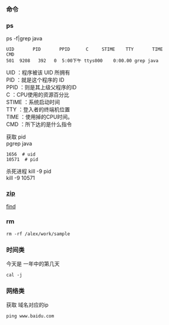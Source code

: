 ### 命令

### ps  

ps -f|grep java
```
UID       PID       PPID      C     STIME    TTY       TIME         CMD  
501  9208   392   0  5:00下午 ttys000    0:00.00 grep java
```  
UID      ：程序被该 UID 所拥有  
PID      ：就是这个程序的 ID   
PPID    ：则是其上级父程序的ID  
C          ：CPU使用的资源百分比  
STIME ：系统启动时间  
TTY     ：登入者的终端机位置  
TIME   ：使用掉的CPU时间。  
CMD   ：所下达的是什么指令  

获取 pid  
pgrep java  
```
1656  # uid  
10571  # pid  
```
杀死进程 kill -9 pid  
kill -9 10571  

### [zip](librray/zip.md)   
[find](librray/find.md)  
### rm  
```
rm -rf /alex/work/sample  

```

### 时间类  
今天是 一年中的第几天  
```
cal -j  

```

### 网络类  
获取 域名对应的ip  
```
ping www.baidu.com

```  


